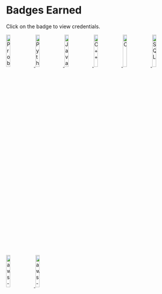 <h1> Badges Earned</h1>
<p>Click on the badge to view credentials.</p>

<!-- HackerRank badges -->
<a href="https://www.hackerrank.com/GekkoCode" title="HackerRank Profile Link">
  <div>
    <img src="https://user-images.githubusercontent.com/50470973/205344683-df755ee1-894c-4c70-b25a-8148c1ac8666.png" alt="Problem Solving" width=15% />
    <img src="https://user-images.githubusercontent.com/50470973/205346265-da6f6203-fc74-4fef-bee7-03ee6d411767.png" alt="Python" width=15% />
    <img src="https://user-images.githubusercontent.com/50470973/205346274-888918d3-f177-4fed-826c-c69a00e1f4f1.png" alt="Java" width=15% />
    <img src="https://user-images.githubusercontent.com/50470973/205346673-a3f39bbb-aa06-45cd-8132-55b453705f5a.png" alt="C++" width=15% />
    <img src="https://user-images.githubusercontent.com/50470973/205346434-f26416c8-3fae-4fbb-8355-e6698f64e644.png" alt="C" width=15% />
    <img src="https://user-images.githubusercontent.com/50470973/205346425-98a16aae-a45c-45ad-8489-8a3a68b5008c.png" alt="SQL" width=15% />
  </div>
</a>
<br>

<!-- AWS badges -->
<div>
  <span>
    <a href="https://www.credly.com/badges/a5bf1c74-5c8b-4380-b240-5553722b16d4/public_url" title="Credly AWS certified cloud practitioner">
      <img src="https://user-images.githubusercontent.com/50470973/205339612-04ac02a2-e45b-44f2-a24f-179c4b52b789.png" alt="aws-certified-cloud-practitioner" width=15%/>
    </a>
  </span  
  <span>
    <a href="https://www.credly.com/badges/6185af21-1d3a-4724-824f-3f1156a09b84/public_url" title="Credly AWS partner technical accrediation">
      <img src="https://user-images.githubusercontent.com/50470973/205339744-97f0c85b-2710-406e-a79c-2925b90d4a7a.png" alt="aws-partner-technical" width=15%/>
    </a>
  </span>
</div>
